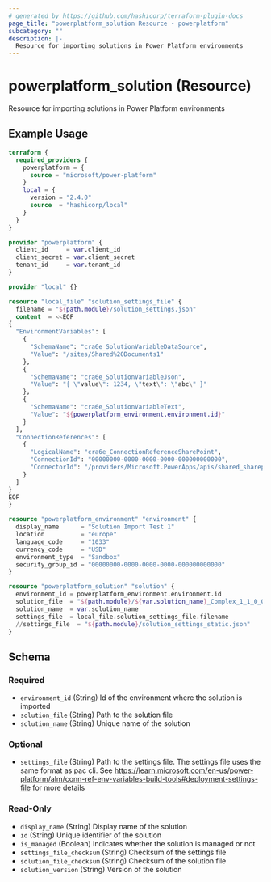 ```yaml
---
# generated by https://github.com/hashicorp/terraform-plugin-docs
page_title: "powerplatform_solution Resource - powerplatform"
subcategory: ""
description: |-
  Resource for importing solutions in Power Platform environments
---
```


# powerplatform_solution (Resource)

Resource for importing solutions in Power Platform environments

## Example Usage

```terraform
terraform {
  required_providers {
    powerplatform = {
      source = "microsoft/power-platform"
    }
    local = {
      version = "2.4.0"
      source  = "hashicorp/local"
    }
  }
}

provider "powerplatform" {
  client_id     = var.client_id
  client_secret = var.client_secret
  tenant_id     = var.tenant_id
}

provider "local" {}

resource "local_file" "solution_settings_file" {
  filename = "${path.module}/solution_settings.json"
  content  = <<EOF
{
  "EnvironmentVariables": [
    {
      "SchemaName": "cra6e_SolutionVariableDataSource",
      "Value": "/sites/Shared%20Documents1"
    },
    {
      "SchemaName": "cra6e_SolutionVariableJson",
      "Value": "{ \"value\": 1234, \"text\": \"abc\" }"
    },
    {
      "SchemaName": "cra6e_SolutionVariableText",
      "Value": "${powerplatform_environment.environment.id}"
    }
  ],
  "ConnectionReferences": [
    {
      "LogicalName": "cra6e_ConnectionReferenceSharePoint",
      "ConnectionId": "00000000-0000-0000-0000-000000000000",
      "ConnectorId": "/providers/Microsoft.PowerApps/apis/shared_sharepointonline"
    }
  ]
}
EOF
}

resource "powerplatform_environment" "environment" {
  display_name      = "Solution Import Test 1"
  location          = "europe"
  language_code     = "1033"
  currency_code     = "USD"
  environment_type  = "Sandbox"
  security_group_id = "00000000-0000-0000-0000-000000000000"
}

resource "powerplatform_solution" "solution" {
  environment_id = powerplatform_environment.environment.id
  solution_file  = "${path.module}/${var.solution_name}_Complex_1_1_0_0.zip"
  solution_name  = var.solution_name
  settings_file  = local_file.solution_settings_file.filename
  //settings_file  = "${path.module}/solution_settings_static.json"
}
```

<!-- schema generated by tfplugindocs -->
## Schema

### Required

- `environment_id` (String) Id of the environment where the solution is imported
- `solution_file` (String) Path to the solution file
- `solution_name` (String) Unique name of the solution

### Optional

- `settings_file` (String) Path to the settings file. The settings file uses the same format as pac cli. See https://learn.microsoft.com/en-us/power-platform/alm/conn-ref-env-variables-build-tools#deployment-settings-file for more details

### Read-Only

- `display_name` (String) Display name of the solution
- `id` (String) Unique identifier of the solution
- `is_managed` (Boolean) Indicates whether the solution is managed or not
- `settings_file_checksum` (String) Checksum of the settings file
- `solution_file_checksum` (String) Checksum of the solution file
- `solution_version` (String) Version of the solution
